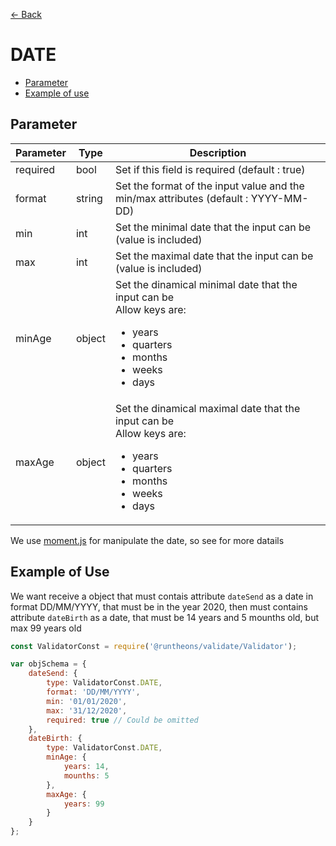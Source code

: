 [<- Back](https://github.com/Runtheons/runtheons-validate#type)

# DATE

- [Parameter](https://github.com/Runtheons/runtheons-validate/blob/master/doc/date.md#parameter)
- [Example of use](https://github.com/Runtheons/runtheons-validate/blob/master/doc/date.md#example-of-use)

## Parameter

| Parameter | Type   | Description                                                                                                                                                  |
| --------- | ------ | ------------------------------------------------------------------------------------------------------------------------------------------------------------ |
| required  | bool   | Set if this field is required (default : true)                                                                                                               |
| format    | string | Set the format of the input value and the min/max attributes (default : YYYY-MM-DD)                                                                          |
| min       | int    | Set the minimal date that the input can be (value is included)                                                                                               |
| max       | int    | Set the maximal date that the input can be (value is included)                                                                                               |
| minAge    | object | Set the dinamical minimal date that the input can be <br>Allow keys are: <ul><li>years</li><li> quarters</li><li>months</li><li>weeks</li><li>days</li></ul> |
| maxAge    | object | Set the dinamical maximal date that the input can be <br>Allow keys are: <ul><li>years</li><li> quarters</li><li>months</li><li>weeks</li><li>days</li></ul> |

We use [moment.js](https://momentjs.com/docs/#/manipulating/ 'moment.js') for manipulate the date, so see for more datails

## Example of Use

We want receive a object that must contais attribute `dateSend` as a date in format DD/MM/YYYY, that must be in the year 2020, then must contains attribute `dateBirth` as a date, that must be 14 years and 5 mounths old, but max 99 years old

```javascript
const ValidatorConst = require('@runtheons/validate/Validator');

var objSchema = {
	dateSend: {
		type: ValidatorConst.DATE,
		format: 'DD/MM/YYYY',
		min: '01/01/2020',
		max: '31/12/2020',
		required: true // Could be omitted
	},
	dateBirth: {
		type: ValidatorConst.DATE,
		minAge: {
			years: 14,
			mounths: 5
		},
		maxAge: {
			years: 99
		}
	}
};
```
